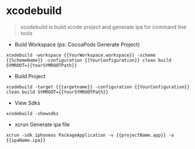 # xcodebuild

> xcodebuild is build xcode project and generate ipa for command line tools

- Build Workspace (ps: CocoaPods Generate Project)

`xcodebuild -workspace {{YourWorkspace.workspace}} -scheme {{SchemeName}} -configuration {{YourConfiguration}} clean build SYMROOT={{YourSYMROOTPath}}`

- Build Project

`xcodebuild -target {{targetname}} -configuration {{YourConfiguration}} clean build SYMROOT={{YourSYMROOTPath}}`

- View Sdks

`xcodebuild -showsdks`

- xcrun Generate ipa file 

`xcrun -sdk iphoneos PackageApplication -v {{projectName.app}} -o {{ipaName.ipa}}`
